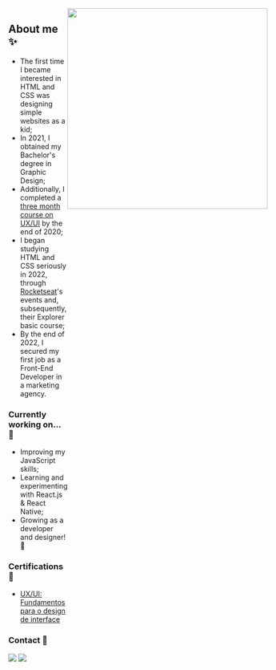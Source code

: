 <div style="display: flex;">
<div> 
<h2>About me ✨</h2>
<ul>
  <li>The first time I became interested in HTML and CSS was designing simple websites as a kid;</li>
  <li>In 2021, I obtained my Bachelor's degree in Graphic Design;</li>
  <li>Additionally, I completed a <a href="https://www.coursera.org/account/accomplishments/certificate/K9MS9UMFVCET">three month course on UX/UI</a> by the end of 2020;</li>
  <li>I began studying HTML and CSS seriously in 2022, through <a href="rocketseat.com.br">Rocketseat</a>'s events and, subsequently, their Explorer basic course;</li>
  <li>By the end of 2022, I secured my first job as a Front-End Developer in a marketing agency.</li>
</ul>

<h3>Currently working on... 💪</h3>
<ul>
  <li>Improving my JavaScript skills;</li>
  <li>Learning and experimenting with React.js & React Native;</li>
  <li>Growing as a developer and designer! 🌱</li>
</ul>

  <h3>Certifications 🏅</h3>
  <ul>
    <li><a href="https://www.coursera.org/account/accomplishments/certificate/K9MS9UMFVCET">UX/UI: Fundamentos para o design de interface</a></li>
  </ul>

<h3>Contact 💌</h3>
<p align="left">
  <a href="https://linkedin.com/in/mariak-fla/" alt="LinkedIn">
  <img src="https://img.shields.io/badge/-Linkedin-0e76a8?style=flat-square&logo=Linkedin&logoColor=white&link=https://linkedin.com/in/mariak-fla/" /></a>

  <a href="mailto:mariak.fla@gmail.com" alt="Gmail">
  <img src="https://img.shields.io/badge/-Gmail-FF0000?style=flat-square&labelColor=FF0000&logo=gmail&logoColor=white&link=mailto:mariak.fla@gmail.com" /></a></a>
</p>
</div>

<div><img src="https://raw.githubusercontent.com/MicaelliMedeiros/micaellimedeiros/master/image/computer-illustration.png" min-width="400px" max-width="400px" width="400px"></div>
</div>
